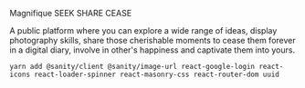Magnifique
SEEK SHARE CEASE

A public platform where you can explore a wide range of ideas, display photography skills, share those cherishable moments to cease them forever in a digital diary, involve in other's happiness and captivate them into yours.




`yarn add @sanity/client @sanity/image-url react-google-login react-icons react-loader-spinner react-masonry-css react-router-dom uuid`

